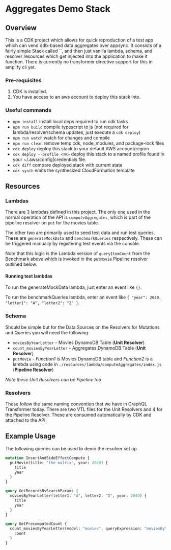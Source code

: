 # Aggregates Demo Stack

## Overview

This is a CDK project which allows for quick reproduction of a test app which can vend ddb-based data aggregates over appsync. It consists of a fairly simple Stack called ``, and then just vanilla lambda, schema, and resolver resources which get injected into the application to make it function. There is currently no transformer directive support for this in amplify cli yet.

### Pre-requisites

1. CDK is installed.
2. You have access to an aws account to deploy this stack into.

### Useful commands

* `npm install`               install local deps required to run cdk tasks
* `npm run build`             compile typescript to js (not required for lambda/resolver/schema updates, just execute a `cdk deploy`)
* `npm run watch`             watch for changes and compile
* `npm run clean`             remove temp cdk, node_modules, and package-lock files
* `cdk deploy`                deploy this stack to your default AWS account/region
* `cdk deploy --profile <TK>` deploy this stack to a named profile found in your ~/.aws/config|credentials file.
* `cdk diff`                  compare deployed stack with current state
* `cdk synth`                 emits the synthesized CloudFormation template

## Resources

### Lambdas

There are 3 lambdas defined in this project. The only one used in the normal operation of the API is `computeAggregates`, which is part of the pipeline resolver on `put` for the movies table.

The other two are primarily used to seed test data and run test queries. These are `generateMockData` and `benchmarkQueries` respectively. These can be triggered manually by registering test events via the console.

Note that this logic is the Lambda version of `queryItemCount` from the Benchmark above which is invoked in the `putMovie` Pipeline resolver outlined below.

#### Running test lambdas

To run the generateMockData lambda, just enter an event like `{}`.

To run the benchmarkQueries lambda, enter an event like `{ "year": 2040, "letter1": "A", "letter2": "Z" }`.

### Schema

Should be simple but for the Data Sources on the Resolvers for Mutations and Queries you will need the following:
* `moviesByYearLetter` - Movies DynamoDB Table (**Unit Resolver**)
* `count_moviesByYearLetter` - Aggregates DynamoDB Table (**Unit Resolver**)
* `putMovie` - *Function1* is Movies DynamoDB table and *Function2* is a lambda using code in `./resources/lambda/computeAggregates/index.js` (**Pipeline Resolver**)

*Note these Unit Resolvers can be Pipeline too*

### Resolvers

These follow the same naming convention that we have in GraphQL Transformer today. There are two VTL files for the Unit Resolvers and 4 for the Pipeline Resolver. These are consumed automatically by CDK and attached to the API.

## Example Usage

The following queries can be used to demo the resolver set up.

```graphql
mutation InsertAndSideEffectCompute {
  putMovie(title: "the matrix", year: 2040) {
    title
    year
  }
}

query GetRecordsBySearchParams {
  moviesByYearLetter(letter1: "A", letter2: "D", year: 2040) {
    title
    year
  }
}

query GetPrecomputedCount {
  count_moviesByYearLetter(model: "movies", queryExpression: "moviesByYearLetter") {
    count
  }
}
```